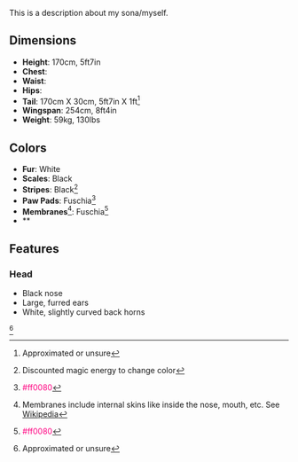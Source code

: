 This is a description about my sona/myself.

## Dimensions
- **Height**: 170cm, 5ft7in
- **Chest**:
- **Waist**:
- **Hips**:
- **Tail**: 170cm X 30cm, 5ft7in X 1ft[^~]
- **Wingspan**: 254cm, 8ft4in
- **Weight**: 59kg, 130lbs
## Colors
- **Fur**: White
- **Scales**: Black
- **Stripes**: Black[^colors/stripes]
- **Paw Pads**: Fuschia[^root-color/fuchsia]
- **Membranes**[^colors/membranes]: Fuschia[^root-color/fuchsia]
- **

## Features

### Head
- Black nose
- Large, furred ears
- White, slightly curved back horns

[^~]

[^~]:
    Approximated or unsure
[^colors/stripes]:
    Discounted magic energy to change color
[^colors/membranes]:
    Membranes include internal skins like inside the nose, mouth, etc. See [Wikipedia](https://en.wikipedia.org/wiki/Mucous_membrane)
[^root-color/fuchsia]:
    <span style="color:#ff0080;">#ff0080</span>

